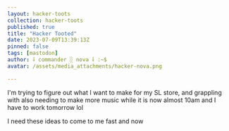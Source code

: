 ```yaml
---
layout: hacker-toots
collection: hacker-toots
published: true
title: "Hacker Tooted"
date: 2023-07-09T13:39:13Z
pinned: false
tags: [mastodon]
author: ⸸ commander ░ nova ⸸ :~$
avatar: /assets/media_attachments/hacker-nova.png

---
```


<p>I&#39;m trying to figure out what I want to make for my SL store, and grappling with also needing to make more music while it is now almost 10am and I have to work tomorrow lol</p><p>I need these ideas to come to me fast and now</p>


